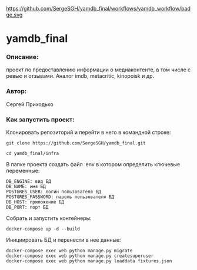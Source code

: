 https://github.com/SergeSGH/yamdb_final/workflows/yamdb_workflow/badge.svg
# yamdb_final
### Описание:
проект по предоставлению информации о медиаконтенте, в том числе с ревью и отзывами.
Аналог imdb, metacritic, kinopoisk и др.

### Автор:
Сергей Приходько

### Как запустить проект:

Клонировать репозиторий и перейти в него в командной строке:
```
git clone https://github.com/SergeSGH/yamdb_final.git
```
```
cd yamdb_final/infra
```
В папке проекта создать файл .env в котором определить ключевые переменные:
```
DB_ENGINE: вид БД
DB_NAME: имя БД
POSTGRES_USER: логин пользователя БД
POSTGRES_PASSWORD: пароль пользователя БД
DB_HOST: приложение БД 
DB_PORT: порт БД
```
Собрать и запустить контейнеры:
```
docker-compose up -d --build
```

Инициировать БД и перенести в нее данные:
```
docker-compose exec web python manage.py migrate
docker-compose exec web python manage.py createsuperuser
docker-compose exec web python manage.py loaddata fixtures.json
```
